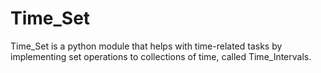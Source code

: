 # Time_Set
Time_Set is a python module that helps with time-related tasks by implementing set operations to collections of time, called Time_Intervals.
